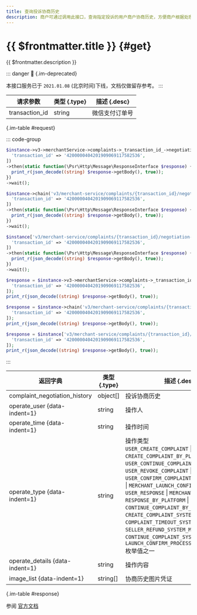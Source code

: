 ```yaml
---
title: 查询投诉协商历史
description: 商户可通过调用此接口，查询指定投诉的用户商户协商历史，方便商户根据处理历史来制定后续处理方案。
---
```


# {{ $frontmatter.title }} {#get}

{{ $frontmatter.description }}

::: danger :no_entry_sign: {.im-deprecated}

本接口服务已于 `2021.01.08` (北京时间)下线，文档仅做留存参考。
:::

| 请求参数 | 类型 {.type} | 描述 {.desc}
| --- | --- | ---
| transaction_id | string | 微信支付订单号

{.im-table #request}

::: code-group

```php [异步纯链式]
$instance->v3->merchantService->complaints->_transaction_id_->negotiationHistorys->getAsync([
  'transaction_id' => '4200000404201909069117582536',
])
->then(static function(\Psr\Http\Message\ResponseInterface $response) {
  print_r(json_decode((string) $response->getBody(), true));
})
->wait();
```

```php [异步声明式]
$instance->chain('v3/merchant-service/complaints/{transaction_id}/negotiation-historys')->getAsync([
  'transaction_id' => '4200000404201909069117582536',
])
->then(static function(\Psr\Http\Message\ResponseInterface $response) {
  print_r(json_decode((string) $response->getBody(), true));
})
->wait();
```

```php [异步属性式]
$instance['v3/merchant-service/complaints/{transaction_id}/negotiation-historys']->getAsync([
  'transaction_id' => '4200000404201909069117582536',
])
->then(static function(\Psr\Http\Message\ResponseInterface $response) {
  print_r(json_decode((string) $response->getBody(), true));
})
->wait();
```

```php [同步纯链式]
$response = $instance->v3->merchantService->complaints->_transaction_id_->negotiationHistorys->get([
  'transaction_id' => '4200000404201909069117582536',
]);
print_r(json_decode((string) $response->getBody(), true));
```

```php [同步声明式]
$response = $instance->chain('v3/merchant-service/complaints/{transaction_id}/negotiation-historys')->get([
  'transaction_id' => '4200000404201909069117582536',
]);
print_r(json_decode((string) $response->getBody(), true));
```

```php [同步属性式]
$response = $instance['v3/merchant-service/complaints/{transaction_id}/negotiation-historys']->get([
  'transaction_id' => '4200000404201909069117582536',
]);
print_r(json_decode((string) $response->getBody(), true));
```

:::

| 返回字典 | 类型 {.type} | 描述 {.desc}
| --- | --- | ---
| complaint_negotiation_history | object[] | 投诉协商历史
| operate_user {data-indent=1} | string | 操作人
| operate_time {data-indent=1} | string | 操作时间
| operate_type {data-indent=1} | string | 操作类型<br/>`USER_CREATE_COMPLAINT` \| `CREATE_COMPLAINT_BY_PLATFORM` \| `USER_CONTINUE_COMPLAINT` \| `USER_REVOKE_COMPLAINT` \| `USER_CONFIRM_COMPLAINT` \| `SELLER_REFUND` \| `MERCHANT_LAUNCH_CONFIRM_PROCESS` \| `USER_RESPONSE` \| `MERCHANT_RESPONSE` \| `RESPONSE_BY_PLATFORM` \| `CONTINUE_COMPLAINT_BY_PLATFORM` \| `CREATE_COMPLAINT_SYSTEM_MESSAGE` \| `COMPLAINT_TIMEOUT_SYSTEM_MESSAGE` \| `SELLER_REFUND_SYSTEM_MESSAGE` \| `CONTINUE_COMPLAINT_SYSTEM_MESSAGE` \| `LAUNCH_CONFIRM_PROCESS_SYSTEM_MESSAGE` 枚举值之一
| operate_details {data-indent=1} | string | 操作内容
| image_list {data-indent=1} | string[] | 协商历史图片凭证

{.im-table #response}

参阅 [官方文档](https://pay.weixin.qq.com/wiki/doc/apiv3/wxpay/tool/merchant-service/chapter3_7.shtml)
